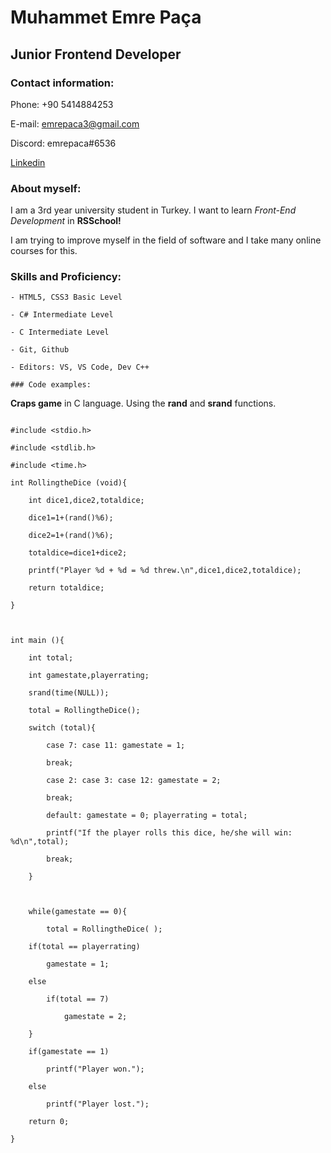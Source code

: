 # Muhammet Emre Paça

## Junior Frontend Developer

### Contact information:

Phone: +90 5414884253

E-mail: <emrepaca3@gmail.com>

Discord: emrepaca#6536

[Linkedin](https://www.linkedin.com/in/muhammet-emre-pa%C3%A7a/)

### About myself:

I am a 3rd year university student in Turkey. I want to learn *Front-End Development* in **RSSchool!**

I am trying to improve myself in the field of software and I take many online courses for this.

### Skills and Proficiency:

    - HTML5, CSS3 Basic Level

    - C# Intermediate Level

    - C Intermediate Level

    - Git, Github

    - Editors: VS, VS Code, Dev C++

    ### Code examples:

**Craps game** in C language. Using the **rand** and **srand** functions.



```

#include <stdio.h>

#include <stdlib.h>

#include <time.h>

int RollingtheDice (void){

	int dice1,dice2,totaldice;

	dice1=1+(rand()%6);

	dice2=1+(rand()%6);

	totaldice=dice1+dice2;

	printf("Player %d + %d = %d threw.\n",dice1,dice2,totaldice);

	return totaldice;

}



int main (){

	int total;

	int gamestate,playerrating;

	srand(time(NULL));

	total = RollingtheDice();

	switch (total){

		case 7: case 11: gamestate = 1;

		break;

		case 2: case 3: case 12: gamestate = 2;

		break;

		default: gamestate = 0; playerrating = total;

		printf("If the player rolls this dice, he/she will win: %d\n",total);

		break;

	}



	while(gamestate == 0){

		total = RollingtheDice( );

	if(total == playerrating)

		gamestate = 1;

	else

		if(total == 7)

			gamestate = 2;

	}

	if(gamestate == 1)

		printf("Player won.");

	else

		printf("Player lost.");

	return 0;

}

```
